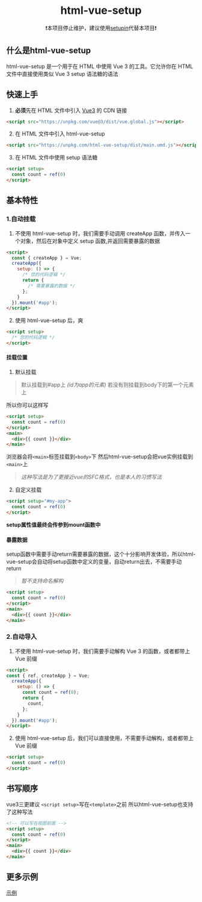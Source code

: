 <h1 align="center">html-vue-setup</h1>

<p align="center">❗本项目停止维护，建议使用<a href="https://github.com/tofu-xx/setupin">setupin</a>代替本项目❗</p>

## 什么是html-vue-setup

html-vue-setup 是一个用于在 HTML 中使用 Vue 3 的工具。它允许你在 HTML
文件中直接使用类似 Vue 3 setup 语法糖的语法

## 快速上手

1. **必须**先在 HTML 文件中引入 [Vue3](https://cn.vuejs.org/) 的 CDN 链接

```html
<script src="https://unpkg.com/vue@3/dist/vue.global.js"></script>
```

2. 在 HTML 文件中引入 html-vue-setup

```html
<script src="https://unpkg.com/html-vue-setup/dist/main.umd.js"></script>
```

3. 在 HTML 文件中使用 setup 语法糖

```html
<script setup>
  const count = ref(0)
</script>
```

## 基本特性

### 1.自动挂载

1. 不使用 html-vue-setup 时，我们需要手动调用 createApp
   函数，并传入一个对象，然后在对象中定义 setup 函数,并返回需要暴露的数据

```html
<script>
  const { createApp } = Vue;
  createApp({
    setup: () => {
      /* 您的代码逻辑 */
      return {
        /* 需要暴露的数据 */
      };
    }
  }).mount('#app');
</script>
```

2. 使用 html-vue-setup 后，爽

```html
<script setup>
  /* 您的代码逻辑 */
</script>
```

#### 挂载位置

1. 默认挂载

> 默认挂载到#app上 _(id为app的元素)_ 若没有则挂载到body下的第一个元素上

所以你可以这样写

```html
<script setup>
  const count = ref(0)
</script>
<main>
  <div>{{ count }}</div>
</main>
```

浏览器会将`<main>`标签挂载到`<body>`下
然后html-vue-setup会把vue实例挂载到`<main>`上

> _这种写法是为了更接近vue的SFC格式，也是本人的习惯写法_

2. 自定义挂载

```html
<script setup="#my-app">
  const count = ref(0)
</script>
```

**setup属性值最终会传参到mount函数中**

#### 暴露数据

setup函数中需要手动return需要暴露的数据，这个十分影响开发体验，所以html-vue-setup会自动将setup函数中定义的变量，自动return出去，不需要手动return

> _暂不支持命名解构_

```html
<script setup>
  const count = ref(0)
</script>
<main>
  <div>{{ count }}</div>
</main>
```

### 2.自动导入

1. 不使用 html-vue-setup 时，我们需要手动解构 Vue 3 的函数，或者都带上 Vue 前缀

```html
<script>
const { ref, createApp } = Vue;
  createApp({
    setup: () => {
      const count = ref(0);
      return {
        count,
      };
    }
  }).mount('#app');
</script>
```

2. 使用 html-vue-setup 后，我们可以直接使用，不需要手动解构，或者都带上 Vue 前缀

```html
<script setup>
  const count = ref(0)
</script>
```

## 书写顺序

vue3三更建议 `<script setup>`写在`<template>`之前
所以html-vue-setup也支持了这种写法

```html
<!-- 可以写在视图前面 -->
<script setup>
  const count = ref(0)
</script>
<main>
  <div>{{ count }}</div>
</main>
```

## 更多示例

[示例](https://github.com/Tofu-Xx/html-vue-setup/tree/main/test)
